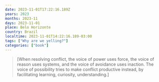 ```yaml
---
date: 2023-11-01T17:22:16.189Z
years: 2023
months: 2023-11
days: 2023-11-01
place: Belo Horizonte
country: Brazil
localtime: 2023-11-01T14:22:16.189-03:00
tags: ["Why are we yelling?"]
categories: ["book"]
---
```

> [When resolving conflict, the voice of power uses force, the voice of reason uses systems, and the voice of avoidance uses inaction. The voice of possibility tries to make conflict productive instead, by facilitating learning, curiosity, understanding.]
